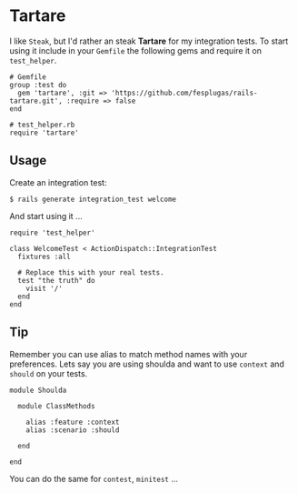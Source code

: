 # Tartare

I like `Steak`, but I'd rather an steak **Tartare** for my integration tests.
To start using it include in your `Gemfile` the following gems and require it
on `test_helper`.

    # Gemfile
    group :test do
      gem 'tartare', :git => 'https://github.com/fesplugas/rails-tartare.git', :require => false
    end

    # test_helper.rb
    require 'tartare'

## Usage

Create an integration test:

    $ rails generate integration_test welcome

And start using it ...

    require 'test_helper'

    class WelcomeTest < ActionDispatch::IntegrationTest
      fixtures :all

      # Replace this with your real tests.
      test "the truth" do
        visit '/'
      end
    end

## Tip

Remember you can use alias to match method names with your preferences. Lets
say you are using shoulda and want to use `context` and `should` on your tests.

    module Shoulda

      module ClassMethods

        alias :feature :context
        alias :scenario :should

      end

    end

You can do the same for `contest`, `minitest` ...
